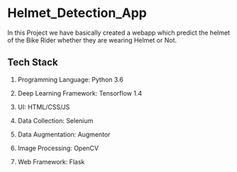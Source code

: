 # Helmet_Detection_App
In this Project we have basically created a webapp which predict the helmet of the Bike Rider whether they are wearing Helmet or Not.

## Tech Stack
1. Programming Language: Python 3.6

2. Deep Learning Framework: Tensorflow 1.4

3. UI: HTML/CSS/JS

4. Data Collection: Selenium

5. Data Augmentation: Augmentor

6. Image Processing: OpenCV

7. Web Framework: Flask
